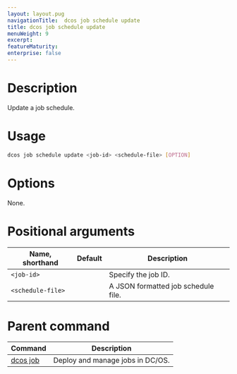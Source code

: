 ```yaml
---
layout: layout.pug
navigationTitle:  dcos job schedule update
title: dcos job schedule update
menuWeight: 9
excerpt:
featureMaturity:
enterprise: false
---
```


<!-- This source repo for this topic is https://github.com/dcos/dcos-docs -->

    
# Description
Update a job schedule.

# Usage

```bash
dcos job schedule update <job-id> <schedule-file> [OPTION]
```

# Options

None.

# Positional arguments

| Name, shorthand | Default | Description |
|---------|-------------|-------------|
| `<job-id>`   |             |  Specify the job ID. |
| `<schedule-file>`   |             |  A JSON formatted job schedule file. |

# Parent command

| Command | Description |
|---------|-------------|
| [dcos job](/docs/1.11/cli/command-reference/dcos-job/) |  Deploy and manage jobs in DC/OS. |

<!-- # Examples -->
